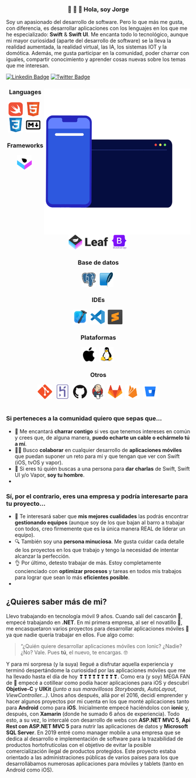 <!--
   **jorgemhtdev/jorgemhtdev** is a ✨ _special_ ✨ repository because its `README.md` (this file) appears on your GitHub profile.
   
   Here are some ideas to get you started:
   
   - 🔭 I’m currently working on ...
   - 🌱 I’m currently learning ...
   - 👯 I’m looking to collaborate on ...
   - 🤔 I’m looking for help with ...
   - 💬 Ask me about ...
   - 📫 How to reach me: ...
   - 😄 Pronouns: ...
   - ⚡ Fun fact: ...
   -->
   
<h3 align="center"> 👋 👋 👋 Hola, soy Jorge</h3>

Soy un apasionado del desarrollo de software. Pero lo que más me gusta, con diferencia, es desarrollar aplicaciones con los lenguajes en los que me he especializado: **Swift** & **Swift UI**.
Me encanta todo lo tecnológico, aunque mi mayor curiosidad (aparte del desarrollo de software) se la lleva la realidad aumentada, la realidad virtual, las IA, los sistemas IOT y la domótica.
Además, me gusta participar en la comunidad, poder charrar con iguales, compartir conocimiento y aprender cosas nuevas sobre los temas que me interesan.

[![Linkedin Badge](https://img.shields.io/badge/-LinkedIn-0e76a8?style=flat-square&logo=Linkedin&logoColor=white)](https://linkedin.com/in/jorgemhtdev)
[![Twitter Badge](https://img.shields.io/badge/-Twitter-00acee?style=flat-square&logo=Twitter&logoColor=white)](https://twitter.com/jorgemhtdev)

<section>
   <img align="right" alt="gif" src="https://github.com/jorgemhtdev/Resources/blob/main/assets/mobile.gif" width="400" />
  
   <div align="center">
      <h3>Languages</h3>
      <img src="https://github.com/jorgemhtdev/Resources/blob/main/assets/languages/swift.svg" title="swift" alt="swift" width="40" height="40"/>&nbsp;
      <img src="https://github.com/jorgemhtdev/Resources/blob/main/assets/languages/html5.svg" title="html5" alt="html5" width="40" height="40"/>&nbsp;
      <img src="https://github.com/jorgemhtdev/Resources/blob/main/assets/languages/css3.svg" title="css3" alt="css3" width="40" height="40"/>&nbsp;
      <img src="https://github.com/jorgemhtdev/Resources/blob/main/assets/languages/markdown.svg" title="markdown" alt="markdown" width="40" height="40"/>&nbsp;
   </div>
  
   <section align="center">
      <h3>Frameworks</h3>
      <img src="https://github.com/jorgemhtdev/Resources/blob/main/assets/frameworks/vapor.png" title="vapor" alt="vapor" width="40" height="40"/>&nbsp;
      <img src="https://github.com/jorgemhtdev/Resources/blob/main/assets/frameworks/leaf.png" title="leaf" alt="leaf" width="110" height="40"/>&nbsp;
      <img src="https://github.com/jorgemhtdev/Resources/blob/main/assets/frameworks/bootstrap.svg" title="bootstrap" alt="bootstrap" width="40" height="40"/>&nbsp;
   </section>
  
   <section align="center">
      <h3>Base de datos</h3>
      <img src="https://github.com/jorgemhtdev/Resources/blob/main/assets/db/postgresql.svg" title="postgresql" alt="postgresql" width="40" height="40"/>&nbsp;
      <img src="https://github.com/jorgemhtdev/Resources/blob/main/assets/db/sqlite.svg" title="sqlite" alt="sqlite" width="40" height="40"/>&nbsp;
   </section>
</section>

<section align="center">
   <h3>IDEs</h3>
   <img src="https://github.com/jorgemhtdev/Resources/blob/main/assets/ides/xcode.svg" title="xcode" alt="xcode" width="40" height="40"/>&nbsp;
   <img src="https://github.com/jorgemhtdev/Resources/blob/main/assets/ides/vscode.svg" title="vscode" alt="vscode" width="40" height="40"/>&nbsp;
   <img src="https://github.com/jorgemhtdev/Resources/blob/main/assets/ides/sublimetext.png" title="sublimetext" alt="sublimetext" width="40" height="40"/>&nbsp;
</section>

<section align="center">
   <h3>Plataformas</h3>
   <img src="https://github.com/jorgemhtdev/Resources/blob/main/assets/platforms/apple.svg" title="apple" alt="apple" width="40" height="40"/>&nbsp;
   <img src="https://github.com/jorgemhtdev/Resources/blob/main/assets/platforms/linux.svg" title="linux" alt="linux" width="40" height="40"/>&nbsp;
</section>

<section align="center">
   <h3>Otros</h3>
   <img src="https://github.com/jorgemhtdev/Resources/blob/main/assets/tools/git.svg" title="git" alt="git" width="40" height="40"/>&nbsp;
   <img src="https://github.com/jorgemhtdev/Resources/blob/main/assets/tools/heroku.svg" title="heroku" alt="heroku" width="40" height="40"/>&nbsp;
   <img src="https://github.com/jorgemhtdev/Resources/blob/main/assets/tools/github.svg" title="github" alt="github" width="40" height="40"/>&nbsp;
   <img src="https://github.com/jorgemhtdev/Resources/blob/main/assets/tools/jenkins.svg" title="jenkins" alt="jenkins" width="40" height="40"/>&nbsp;
   <img src="https://github.com/jorgemhtdev/Resources/blob/main/assets/tools/gitlab.svg" title="gitlab" alt="gitlab" width="40" height="40"/>&nbsp;
   <img src="https://github.com/jorgemhtdev/Resources/blob/main/assets/tools/firebase.svg" title="firebase" alt="firebase" width="40" height="40"/>&nbsp;
   <img src="https://github.com/jorgemhtdev/Resources/blob/main/assets/tools/bitbucket.svg" title="bitbucket" alt="bitbucket" width="40" height="40"/>&nbsp;
  
</section>

<br/>

### Si perteneces a la comunidad quiero que sepas que...

- 💬 Me encantará **charrar contigo** si ves que tenemos intereses en común y crees que, de alguna manera, **puedo echarte un cable o echármelo tú a mí**.
- 👨‍💻 Busco **colaborar** en cualquier desarrollo de **aplicaciones móviles** que puedan suponer un reto para mí y que tengan que ver con Swift (iOS, tvOS y vapor).
- 🎤 Si eres tú quién buscas a una persona para **dar charlas** de Swift, Swift UI y/o Vapor, **soy tu hombre**. 
- 
### Sí, por el contrario, eres una empresa y podría interesarte para tu proyecto...
- 🤼 Te interesará saber que **mis mejores cualidades** las podrás encontrar **gestionando equipos** (aunque soy de los que bajan al barro a trabajar con todos, creo firmemente que es la única manera REAL de liderar un equipo).
- 🔍 También soy una **persona minuciosa**. Me gusta cuidar cada detalle de los proyectos en los que trabajo y tengo la necesidad de intentar alcanzar la perfección.
- 👌 Por último, detesto trabajar de más. Estoy completamente concienciado con **optimizar procesos** y tareas en todos mis trabajos para lograr que sean lo más **eficientes posible**.
- 
## ¿Quieres saber más de mi?
Llevo trabajando en tecnología móvil 9 años.
Cuando salí del cascarón 🐣, empecé trabajando en **.NET**. En mi primera empresa, al ser el novatillo 👶, me encasquetaron varios proyectos para desarrollar aplicaciones móviles 📱 ya que nadie quería trabajar en ellos.
Fue algo como: 

> “¿Quién quiere desarrollar aplicaciones móviles con Ionic? ¿Nadie? ¿No? Vale. Pues **tú**, el nuevo, te encargas. 🤓 

Y para mi sorpresa (y la suya) llegué a disfrutar aquella experiencia y terminó despertándome la curiosidad por las aplicaciones móviles que me ha llevado hasta el día de hoy ❣❣❣❣❣❣❣❣❣.
Como era (y soy) MEGA FAN de  empecé a cotillear como podía hacer aplicaciones para iOS y descubrí **Objetive-C** y **UIKit** *(junto a sus maravillosos Storyboards, AutoLayout, ViewController...)*.
Unos años después, allá por el 2016, decidí emprender y hacer algunos proyectos por mi cuenta en los que monté aplicaciones tanto para **Android** como para **iOS**. Inicialmente empecé haciéndolos con **ionic** y, después, con **Xamarin** (donde he sumado 6 años de experiencia). Todo esto, a su vez, lo intercalé con desarrollo de webs con **ASP.NET MVC 5**, **Api Rest con ASP.NET MVC 5** para nutrir las aplicaciones de datos y **Microsoft SQL Server**.
En 2019 entré como manager mobile a una empresa que se dedica al desarrollo e implementación de software para la trazabilidad de productos hortofrutícolas con el objetivo de evitar la posible comercialización ilegal de productos protegidos. Este proyecto estaba orientado a las administraciones públicas de varios países para los que desarrollábamos numerosas aplicaciones para móviles y tablets (tanto en Android como iOS).
